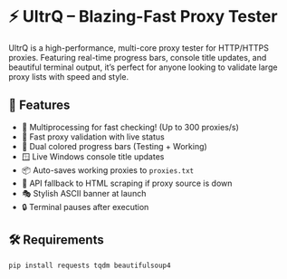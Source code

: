 # ⚡ UltrQ – Blazing-Fast Proxy Tester

UltrQ is a high-performance, multi-core proxy tester for HTTP/HTTPS proxies. Featuring real-time progress bars, console title updates, and beautiful terminal output, it’s perfect for anyone looking to validate large proxy lists with speed and style.

## 🚀 Features

- 🧠 Multiprocessing for fast checking! (Up to 300 proxies/s)
- 🎯 Fast proxy validation with live status
- 🎨 Dual colored progress bars (Testing + Working)
- 🪟 Live Windows console title updates
- 📦 Auto-saves working proxies to `proxies.txt`
- 🦾 API fallback to HTML scraping if proxy source is down
- 🎭 Stylish ASCII banner at launch
- 🔒 Terminal pauses after execution

## 🛠️ Requirements

```bash
pip install requests tqdm beautifulsoup4

